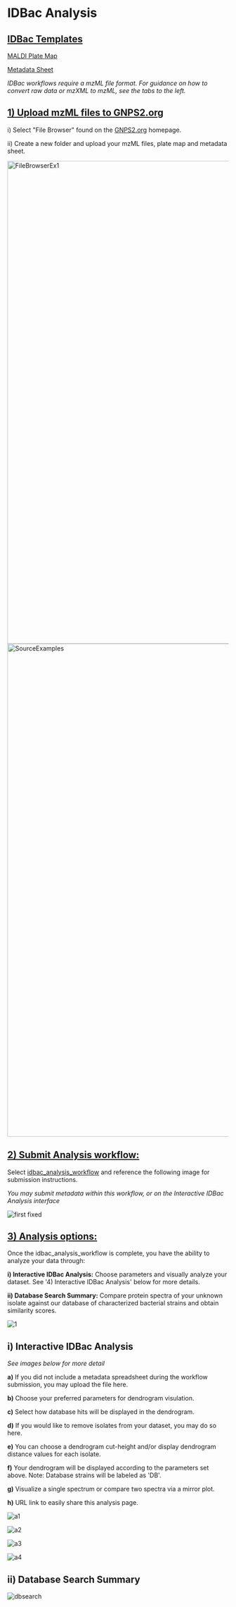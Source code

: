 # IDBac Analysis

## <ins>IDBac Templates<ins>
[MALDI Plate Map](https://docs.google.com/spreadsheets/d/1ihFy6lQyJtWy9fp46ahMPWk7xLp2tJ3q/edit?usp=sharing&ouid=102573514213912402103&rtpof=true&sd=true)

[Metadata Sheet](https://docs.google.com/spreadsheets/d/1yKsZ2FEw8-cWufvY8l31Ju8NTKujmEtb/edit?usp=sharing&ouid=102573514213912402103&rtpof=true&sd=true)

*IDBac workflows require a mzML file format. For guidance on how to convert raw data or mzXML to mzML, see the tabs to the left.*

## <ins>1) Upload mzML files to GNPS2.org
 
   i) Select "File Browser" found on the [GNPS2.org](https://gnps2.org/homepage) homepage.<ins>
   
   ii) Create a new folder and upload your mzML files, plate map and metadata sheet.
 

<img width="1096" alt="FileBrowserEx1" src="https://github.com/Wang-Bioinformatics-Lab/GNPS2_Documentation/assets/140128524/1bbcc5be-f17f-469b-81f0-864aed4022c6">

<img width="1119" alt="SourceExamples" src="https://github.com/Wang-Bioinformatics-Lab/GNPS2_Documentation/assets/140128524/25a5cc68-051f-43ce-bc6c-a9fe08bf1aba">


## <ins>2) Submit Analysis workflow: 

Select [idbac_analysis_workflow](https://gnps2.org/workflowinput?workflowname=idbac_analysis_workflow) and reference the following image for submission instructions.

*You may submit metadata within this workflow, or on the Interactive IDBac Analysis interface*

![first fixed](https://github.com/Wang-Bioinformatics-Lab/GNPS2_Documentation/assets/140128524/71661e45-2c76-47df-9db5-9463c2ad477e)


## <ins>3) Analysis options: 

Once the idbac_analysis_workflow is complete, you have the ability to analyze your data through:

  __i) Interactive IDBac Analysis:__ Choose parameters and visually analyze your dataset. See '4) Interactive IDBac Analysis' below for more details.
   
  __ii) Database Search Summary:__ Compare protein spectra of your unknown isolate against our database of characterized bacterial strains and obtain similarity scores.
   

![1](https://github.com/Wang-Bioinformatics-Lab/GNPS2_Documentation/assets/140128524/e940dc4c-02f3-4d9f-b230-0b4cb89e9e05)


## __i) Interactive IDBac Analysis__
*See images below for more detail*

__a)__ If you did not include a metadata spreadsheet during the workflow submission, you may upload the file here.

__b)__ Choose your preferred parameters for dendrogram visulation.

__c)__ Select how database hits will be displayed in the dendrogram. 

__d)__ If you would like to remove isolates from your dataset, you may do so here. 

__e)__ You can choose a dendrogram cut-height and/or display dendrogram distance values for each isolate. 

__f)__ Your dendrogram will be displayed according to the parameters set above. Note: Database strains will be labeled as 'DB'.

__g)__ Visualize a single spectrum or compare two spectra via a mirror plot. 

__h)__ URL link to easily share this analysis page.

![a1](https://github.com/Wang-Bioinformatics-Lab/GNPS2_Documentation/assets/140128524/85c787fc-2ec6-4cae-af4e-c58bf4903da9)

![a2](https://github.com/Wang-Bioinformatics-Lab/GNPS2_Documentation/assets/140128524/8d60bbe3-69f2-44c1-9fca-4428d1212b56)

![a3](https://github.com/Wang-Bioinformatics-Lab/GNPS2_Documentation/assets/140128524/5dc59355-a75b-4008-9b73-dbc9e3c6f418)

![a4](https://github.com/Wang-Bioinformatics-Lab/GNPS2_Documentation/assets/140128524/81629d5d-bf51-41d8-9998-880b681c0974)

## __ii) Database Search Summary__

![dbsearch](https://github.com/Wang-Bioinformatics-Lab/GNPS2_Documentation/assets/140128524/18d5e695-35c6-422f-847b-3c33699afb8e)



